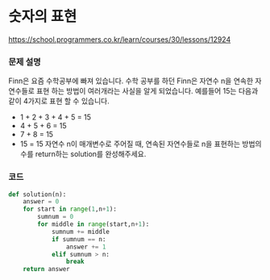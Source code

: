 # 숫자의 표현
https://school.programmers.co.kr/learn/courses/30/lessons/12924

### 문제 설명
Finn은 요즘 수학공부에 빠져 있습니다. 수학 공부를 하던 Finn은 자연수 n을 연속한 자연수들로 표현 하는 방법이 여러개라는 사실을 알게 되었습니다. 예를들어 15는 다음과 같이 4가지로 표현 할 수 있습니다.

- 1 + 2 + 3 + 4 + 5 = 15
- 4 + 5 + 6 = 15
- 7 + 8 = 15
- 15 = 15
자연수 n이 매개변수로 주어질 때, 연속된 자연수들로 n을 표현하는 방법의 수를 return하는 solution를 완성해주세요.


### 코드
```python
def solution(n):
    answer = 0
    for start in range(1,n+1):
        sumnum = 0
        for middle in range(start,n+1):
            sumnum += middle
            if sumnum == n:
                answer += 1
            elif sumnum > n:
                break
    return answer
```

